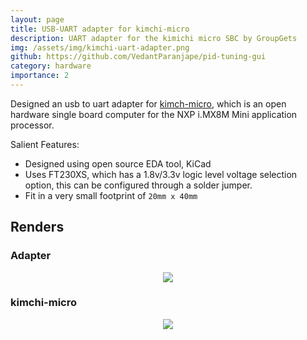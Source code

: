 ```yaml
---
layout: page
title: USB-UART adapter for kimchi-micro
description: UART adapter for the kimichi micro SBC by GroupGets
img: /assets/img/kimchi-uart-adapter.png
github: https://github.com/VedantParanjape/pid-tuning-gui
category: hardware
importance: 2
---
```


Designed an usb to uart adapter for [kimch-micro](https://groupgets.com/manufacturers/getlab/products/kimchi-micro), which is an open hardware single board computer for the NXP i.MX8M Mini application processor.

Salient Features:
* Designed using open source EDA tool, KiCad
* Uses FT230XS, which has a 1.8v/3.3v logic level voltage selection option, this can be configured through a solder jumper.
* Fit in a very small footprint of `20mm x 40mm`

## Renders

### Adapter
<p align="center"><img class="img-fluid rounded z-depth-1" src="{{ '/assets/img/kimchi-uart-adapter.png' | relative_url }}"></p>

### kimchi-micro
<p align="center"><img class="img-fluid rounded z-depth-1" src="{{ 'https://labs.groupgets.com/kimchi-micro/images/kimchi-front.jpg' | relative_url }}"></p>